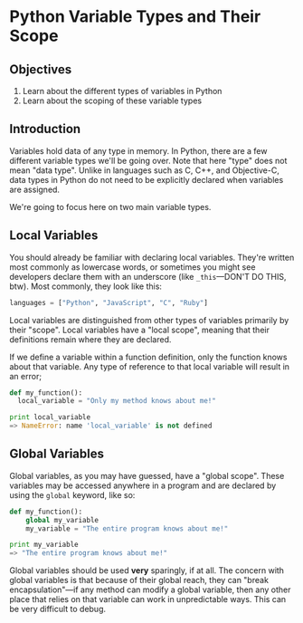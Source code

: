 # Python Variable Types and Their Scope

## Objectives

1. Learn about the different types of variables in Python
2. Learn about the scoping of these variable types

## Introduction

Variables hold data of any type in memory. In Python, there are a few different variable types we'll be going over. Note that here "type" does not mean "data type". Unlike in languages such as C, C++, and Objective-C, data types in Python do not need to be explicitly declared when variables are assigned.

We're going to focus here on two main variable types.


## Local Variables

You should already be familiar with declaring local variables. They're written most commonly as lowercase words, or sometimes you might see developers declare them with an underscore (like `_this`––DON'T DO THIS, btw). Most commonly, they look like this:

```python
languages = ["Python", "JavaScript", "C", "Ruby"]
```

Local variables are distinguished from other types of variables primarily by their "scope". Local variables have a "local scope", meaning that their definitions remain where they are declared.

If we define a variable within a function definition, only the function knows about that variable. Any type of reference to that local variable will result in an error;

```python
def my_function():
  local_variable = "Only my method knows about me!"

print local_variable
=> NameError: name 'local_variable' is not defined
```

## Global Variables

Global variables, as you may have guessed, have a "global scope". These variables may be accessed anywhere in a program and are declared by using the `global` keyword, like so:

```python
def my_function():
    global my_variable
    my_variable = "The entire program knows about me!"

print my_variable
=> "The entire program knows about me!"
```

Global variables should be used **very** sparingly, if at all. The concern with global variables is that because of their global reach, they can "break encapsulation"—if any method can modify a global variable, then any other place that relies on that variable can work in unpredictable ways. This can be very difficult to debug.
